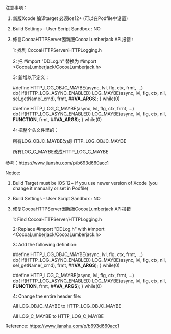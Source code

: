 注意事项：
1) 新版Xcode 编译target 必须ios12+ (可以在Podfile中设置)
2) Build Settings - User Script Sandbox : NO
3) 修复CocoaHTTPServer因新版CocoaLumberjack API报错 :
   
   1: 找到 CocoaHTTPServer/HTTPLogging.h
   
   2: 把 #import "DDLog.h" 替换为 #import <CocoaLumberjack/CocoaLumberjack.h>
   
   3: 新增以下定义：
   
      #define HTTP_LOG_OBJC_MAYBE(async, lvl, flg, ctx, frmt, ...) \
      do{ if(HTTP_LOG_ASYNC_ENABLED) LOG_MAYBE(async, lvl, flg, ctx, nil, sel_getName(_cmd), frmt, ##__VA_ARGS__); } while(0)
      
      #define HTTP_LOG_C_MAYBE(async, lvl, flg, ctx, frmt, ...) \
      do{ if(HTTP_LOG_ASYNC_ENABLED) LOG_MAYBE(async, lvl, flg, ctx, nil, __FUNCTION__, frmt, ##__VA_ARGS__); } while(0)

   4: 把整个头文件里的：
   
      所有LOG_OBJC_MAYBE改成HTTP_LOG_OBJC_MAYBE
   
      所有LOG_C_MAYBE改成HTTP_LOG_C_MAYBE
   
参考：https://www.jianshu.com/p/b693d660acc1

Notice:
1) Build Target must be iOS 12+ if you use newer version of Xcode (you change it manually or set in Podfile)
2) Build Settings - User Script Sandbox : NO
3) 修复CocoaHTTPServer因新版CocoaLumberjack API报错

   1: Find CocoaHTTPServer/HTTPLogging.h
  
   2: Replace #import "DDLog.h" with #import <CocoaLumberjack/CocoaLumberjack.h>
  
   3: Add the following definition:

      #define HTTP_LOG_OBJC_MAYBE(async, lvl, flg, ctx, frmt, ...) \
      do{ if(HTTP_LOG_ASYNC_ENABLED) LOG_MAYBE(async, lvl, flg, ctx, nil, sel_getName(_cmd), frmt, ##__VA_ARGS__); } while(0)
      
      #define HTTP_LOG_C_MAYBE(async, lvl, flg, ctx, frmt, ...) \
      do{ if(HTTP_LOG_ASYNC_ENABLED) LOG_MAYBE(async, lvl, flg, ctx, nil, __FUNCTION__, frmt, ##__VA_ARGS__); } while(0)

   4: Change the entire header file:

      All LOG_OBJC_MAYBE to HTTP_LOG_OBJC_MAYBE
      
      All LOG_C_MAYBE to HTTP_LOG_C_MAYBE

 Reference: https://www.jianshu.com/p/b693d660acc1
   
